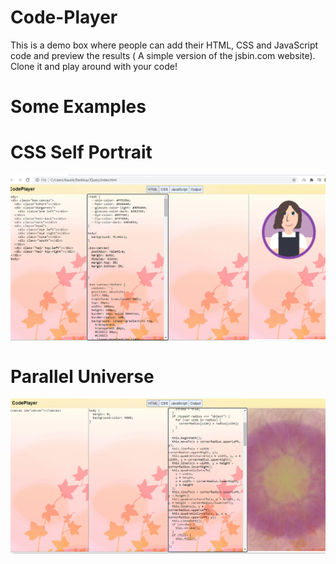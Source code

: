 # Code-Player
This is a demo box where people can add their HTML, CSS and JavaScript code and preview the results ( A simple version of the jsbin.com website).
Clone it and play around with your code!


# Some Examples

# CSS Self Portrait
<p align="center">
  <img align="center" alt="Meme Studio" src="https://github.com/sneha-nitdgp/Code-Player/blob/master/selfportrait.PNG" />
</p>

# Parallel Universe

<p align="center">
  <img align="center" alt="Meme Studio" src="https://github.com/sneha-nitdgp/Code-Player/blob/master/parallel_universe.PNG" />
</p>

